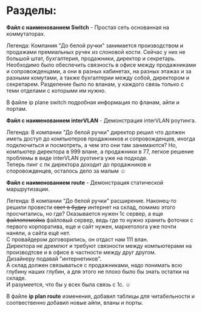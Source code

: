 # Разделы:  
**Файл с наименованием Switch** - Простая сеть основанная на коммутаторах.  
  
Легенда:
Компания "До белой ручки" занимается производством и продажами премиальных ручек из слоновой кости. Сейчас у них не большой штат, бухгалтерия, продажники, директор и секретарь. Необходимо было обеспечить связность в офисе между продажниками и cопровожденцами, а они в разных кабинетах, на разных этажах и за разными комутами, а также бухгалтерии между собой, директором и секретарем. Разделение было по вланам, у каждого связь только с теми отделами с которыми им нужно.  
  
В файле ip plane switch подробная информация по фланам, айпи и портам.  
  
**Файл с наименованием interVLAN** - Демонcтрация interVLAN роутинга.  

Легенда: В компании "До белой ручки" директор решил что должен иметь доступ до компьютеров продажников и сопровожденцев, иногда подключиться и посмотреть, а чем это они там занимаются? Но, компьютер директора в 999 влане, а продажники в 77, легкое решение проблемы в виде interVLAN руотинга уже на подходе.  
Теперь пинг с пк директора доходит до продажников и споровожденцев, осталось дело за малым ☺

**Файл с наименованием route** - Демонстрация статической маршрутизации.  

Легенда: В компании "До белой ручки" расширение. Наконец-то решили провести ~~свет в будку~~ интернет на склад, помимо этого просчитались, но где? Оказывается нужен 1с сервер, а еще ~~файлопомойка~~ файловый сервер, ведь где то нужно хранить фоточки с первого корпоратива, еще и сайт нужен, маркетолога уже почти наняли, а сайта ещё нет.  
С провайдером договорились, он отдаст нам 111 влан.  
Директора не дремлют и требуют связности между компьютерами на производтсве и в офисе в частности между друг другом.  
Дизайнеру подавай "интернетиков".   
А склад должен связываться с продажниками, надо понимать всю глубину наших глубин, а для этого не плохо было бы знать остатки на складе.  
И разумеется, что бы у всех была связь с 1с. ☺

В файле **ip plan route** изменения, добавил таблицы для читабельности и соотвественно добавил новые айпи, вланы и порты.
